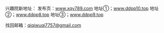 
兴趣院新地址：
发布页：www.xqy789.com
地址①；www.ddpp10.top
地址②；www.ddpp8.top
地址③；www.ddpp9.top

找回邮箱：qiqiwuqi7757@gmail.com

